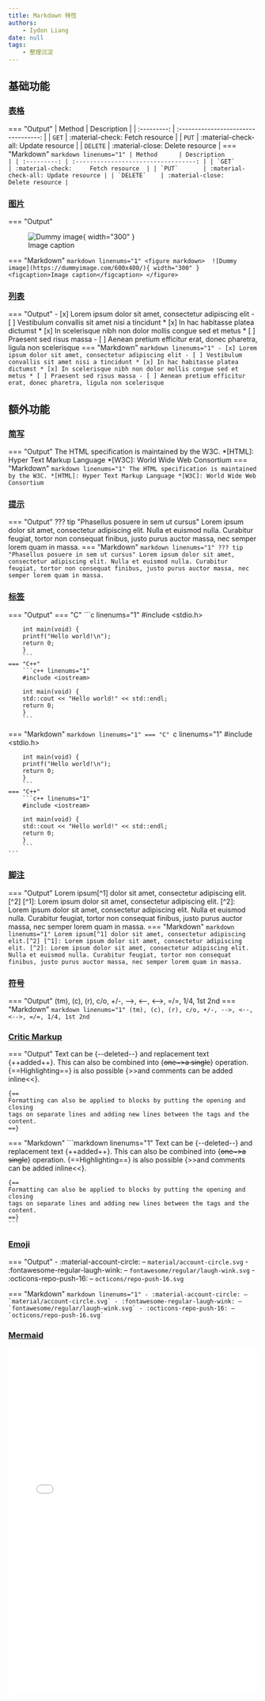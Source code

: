 ```yaml
---
title: Markdown 特性
authors:
    - Iydon Liang
date: null
tags:
    - 整理沉淀
---
```


## 基础功能
### [表格](https://squidfunk.github.io/mkdocs-material/reference/data-tables/)
=== "Output"
    | Method      | Description                          |
    | :---------: | :----------------------------------: |
    | `GET`       | :material-check:     Fetch resource  |
    | `PUT`       | :material-check-all: Update resource |
    | `DELETE`    | :material-close:     Delete resource |
=== "Markdown"
    ```markdown linenums="1"
    | Method      | Description                          |
    | :---------: | :----------------------------------: |
    | `GET`       | :material-check:     Fetch resource  |
    | `PUT`       | :material-check-all: Update resource |
    | `DELETE`    | :material-close:     Delete resource |
    ```

### [图片](https://squidfunk.github.io/mkdocs-material/reference/images/)
=== "Output"
    <figure markdown> 
        ![Dummy image](https://dummyimage.com/600x400/){ width="300" }
        <figcaption>Image caption</figcaption>
    </figure>
=== "Markdown"
    ```markdown linenums="1"
    <figure markdown> 
        ![Dummy image](https://dummyimage.com/600x400/){ width="300" }
        <figcaption>Image caption</figcaption>
    </figure>
    ```

### [列表](https://squidfunk.github.io/mkdocs-material/reference/lists/)
=== "Output"
    - [x] Lorem ipsum dolor sit amet, consectetur adipiscing elit
    - [ ] Vestibulum convallis sit amet nisi a tincidunt
        * [x] In hac habitasse platea dictumst
        * [x] In scelerisque nibh non dolor mollis congue sed et metus
        * [ ] Praesent sed risus massa
    - [ ] Aenean pretium efficitur erat, donec pharetra, ligula non scelerisque
=== "Markdown"
    ```markdown linenums="1"
    - [x] Lorem ipsum dolor sit amet, consectetur adipiscing elit
    - [ ] Vestibulum convallis sit amet nisi a tincidunt
        * [x] In hac habitasse platea dictumst
        * [x] In scelerisque nibh non dolor mollis congue sed et metus
        * [ ] Praesent sed risus massa
    - [ ] Aenean pretium efficitur erat, donec pharetra, ligula non scelerisque
    ```


## 额外功能
### [简写](https://squidfunk.github.io/mkdocs-material/reference/abbreviations/)
=== "Output"
    The HTML specification is maintained by the W3C.
    *[HTML]: Hyper Text Markup Language
    *[W3C]: World Wide Web Consortium
=== "Markdown"
    ```markdown linenums="1"
    The HTML specification is maintained by the W3C.
    *[HTML]: Hyper Text Markup Language
    *[W3C]: World Wide Web Consortium
    ```

### [提示](https://squidfunk.github.io/mkdocs-material/reference/admonitions/)
=== "Output"
    ??? tip "Phasellus posuere in sem ut cursus"
        Lorem ipsum dolor sit amet, consectetur adipiscing elit. Nulla et euismod
        nulla. Curabitur feugiat, tortor non consequat finibus, justo purus auctor
        massa, nec semper lorem quam in massa.
=== "Markdown"
    ```markdown linenums="1"
    ??? tip "Phasellus posuere in sem ut cursus"
        Lorem ipsum dolor sit amet, consectetur adipiscing elit. Nulla et euismod
        nulla. Curabitur feugiat, tortor non consequat finibus, justo purus auctor
        massa, nec semper lorem quam in massa.
    ```

### [标签](https://squidfunk.github.io/mkdocs-material/reference/content-tabs/)
=== "Output"
    === "C"
        ```c linenums="1"
        #include <stdio.h>

        int main(void) {
        printf("Hello world!\n");
        return 0;
        }
        ```
    === "C++"
        ```c++ linenums="1"
        #include <iostream>

        int main(void) {
        std::cout << "Hello world!" << std::endl;
        return 0;
        }
        ```
=== "Markdown"
    ```markdown linenums="1"
    === "C"
        ```c linenums="1"
        #include <stdio.h>

        int main(void) {
        printf("Hello world!\n");
        return 0;
        }
        ```
    === "C++"
        ```c++ linenums="1"
        #include <iostream>

        int main(void) {
        std::cout << "Hello world!" << std::endl;
        return 0;
        }
        ```
    ```

### [脚注](https://squidfunk.github.io/mkdocs-material/reference/footnotes/)
=== "Output"
    Lorem ipsum[^1] dolor sit amet, consectetur adipiscing elit.[^2]
    [^1]: Lorem ipsum dolor sit amet, consectetur adipiscing elit.
    [^2]:
        Lorem ipsum dolor sit amet, consectetur adipiscing elit. Nulla et euismod
        nulla. Curabitur feugiat, tortor non consequat finibus, justo purus auctor
        massa, nec semper lorem quam in massa.
=== "Markdown"
    ```markdown linenums="1"
    Lorem ipsum[^1] dolor sit amet, consectetur adipiscing elit.[^2]
    [^1]: Lorem ipsum dolor sit amet, consectetur adipiscing elit.
    [^2]:
        Lorem ipsum dolor sit amet, consectetur adipiscing elit. Nulla et euismod
        nulla. Curabitur feugiat, tortor non consequat finibus, justo purus auctor
        massa, nec semper lorem quam in massa.
    ```

### [符号](https://facelessuser.github.io/pymdown-extensions/extensions/smartsymbols/)
=== "Output"
    (tm), (c), (r), c/o, +/-, -->, <--, <-->, =/=, 1/4, 1st 2nd
=== "Markdown"
    ```markdown linenums="1"
    (tm), (c), (r), c/o, +/-, -->, <--, <-->, =/=, 1/4, 1st 2nd
    ```

### [Critic Markup](https://squidfunk.github.io/mkdocs-material/reference/formatting/)
=== "Output"
    Text can be {--deleted--} and replacement text {++added++}. This can also be
    combined into {~~one~>a single~~} operation. {==Highlighting==} is also
    possible {>>and comments can be added inline<<}.

    {==
    Formatting can also be applied to blocks by putting the opening and closing
    tags on separate lines and adding new lines between the tags and the content.
    ==}
=== "Markdown"
    ```markdown linenums="1"
    Text can be {--deleted--} and replacement text {++added++}. This can also be
    combined into {~~one~>a single~~} operation. {==Highlighting==} is also
    possible {>>and comments can be added inline<<}.

    {==
    Formatting can also be applied to blocks by putting the opening and closing
    tags on separate lines and adding new lines between the tags and the content.
    ==}
    ```

### [Emoji](https://squidfunk.github.io/mkdocs-material/reference/icons-emojis/)
=== "Output"
    - :material-account-circle: – `material/account-circle.svg`
    - :fontawesome-regular-laugh-wink: – `fontawesome/regular/laugh-wink.svg`
    - :octicons-repo-push-16: – `octicons/repo-push-16.svg`

=== "Markdown"
    ```markdown linenums="1"
    - :material-account-circle: – `material/account-circle.svg`
    - :fontawesome-regular-laugh-wink: – `fontawesome/regular/laugh-wink.svg`
    - :octicons-repo-push-16: – `octicons/repo-push-16.svg`
    ```

### [Mermaid](https://github.com/mermaid-js)
<embed type="text/html" src="../../14" width="100%" height="700">
